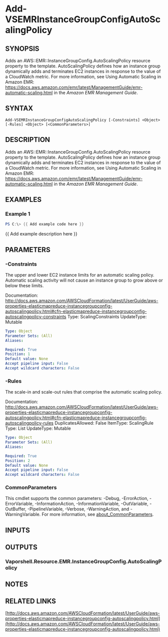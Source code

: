 # Add-VSEMRInstanceGroupConfigAutoScalingPolicy

## SYNOPSIS
Adds an AWS::EMR::InstanceGroupConfig.AutoScalingPolicy resource property to the template.
AutoScalingPolicy defines how an instance group dynamically adds and terminates EC2 instances in response to the value of a CloudWatch metric.
For more information, see Using Automatic Scaling in Amazon EMR: https://docs.aws.amazon.com/emr/latest/ManagementGuide/emr-automatic-scaling.html in the *Amazon EMR Management Guide*.

## SYNTAX

```
Add-VSEMRInstanceGroupConfigAutoScalingPolicy [-Constraints] <Object> [-Rules] <Object> [<CommonParameters>]
```

## DESCRIPTION
Adds an AWS::EMR::InstanceGroupConfig.AutoScalingPolicy resource property to the template.
AutoScalingPolicy defines how an instance group dynamically adds and terminates EC2 instances in response to the value of a CloudWatch metric.
For more information, see Using Automatic Scaling in Amazon EMR: https://docs.aws.amazon.com/emr/latest/ManagementGuide/emr-automatic-scaling.html in the *Amazon EMR Management Guide*.

## EXAMPLES

### Example 1
```powershell
PS C:\> {{ Add example code here }}
```

{{ Add example description here }}

## PARAMETERS

### -Constraints
The upper and lower EC2 instance limits for an automatic scaling policy.
Automatic scaling activity will not cause an instance group to grow above or below these limits.

Documentation: http://docs.aws.amazon.com/AWSCloudFormation/latest/UserGuide/aws-properties-elasticmapreduce-instancegroupconfig-autoscalingpolicy.html#cfn-elasticmapreduce-instancegroupconfig-autoscalingpolicy-constraints
Type: ScalingConstraints
UpdateType: Mutable

```yaml
Type: Object
Parameter Sets: (All)
Aliases:

Required: True
Position: 1
Default value: None
Accept pipeline input: False
Accept wildcard characters: False
```

### -Rules
The scale-in and scale-out rules that comprise the automatic scaling policy.

Documentation: http://docs.aws.amazon.com/AWSCloudFormation/latest/UserGuide/aws-properties-elasticmapreduce-instancegroupconfig-autoscalingpolicy.html#cfn-elasticmapreduce-instancegroupconfig-autoscalingpolicy-rules
DuplicatesAllowed: False
ItemType: ScalingRule
Type: List
UpdateType: Mutable

```yaml
Type: Object
Parameter Sets: (All)
Aliases:

Required: True
Position: 2
Default value: None
Accept pipeline input: False
Accept wildcard characters: False
```

### CommonParameters
This cmdlet supports the common parameters: -Debug, -ErrorAction, -ErrorVariable, -InformationAction, -InformationVariable, -OutVariable, -OutBuffer, -PipelineVariable, -Verbose, -WarningAction, and -WarningVariable. For more information, see [about_CommonParameters](http://go.microsoft.com/fwlink/?LinkID=113216).

## INPUTS

## OUTPUTS

### Vaporshell.Resource.EMR.InstanceGroupConfig.AutoScalingPolicy
## NOTES

## RELATED LINKS

[http://docs.aws.amazon.com/AWSCloudFormation/latest/UserGuide/aws-properties-elasticmapreduce-instancegroupconfig-autoscalingpolicy.html](http://docs.aws.amazon.com/AWSCloudFormation/latest/UserGuide/aws-properties-elasticmapreduce-instancegroupconfig-autoscalingpolicy.html)

